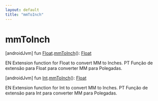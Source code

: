 ```yaml
---
layout: default
title: "mmToInch"
---
```


# mmToInch

[androidJvm]
fun [Float](https://kotlinlang.org/api/core/kotlin-stdlib/kotlin/-float/index.html).[mmToInch](mm-to-inch.md)(): [Float](https://kotlinlang.org/api/core/kotlin-stdlib/kotlin/-float/index.html)

EN Extension function for Float to convert MM to Inches. PT Função de extensão para Float para converter MM para Polegadas.

[androidJvm]
fun [Int](https://kotlinlang.org/api/core/kotlin-stdlib/kotlin/-int/index.html).[mmToInch](mm-to-inch.md)(): [Float](https://kotlinlang.org/api/core/kotlin-stdlib/kotlin/-float/index.html)

EN Extension function for Int to convert MM to Inches. PT Função de extensão para Int para converter MM para Polegadas.